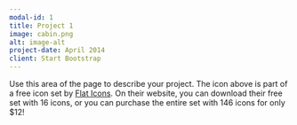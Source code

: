 ```yaml
---
modal-id: 1
title: Project 1
image: cabin.png
alt: image-alt
project-date: April 2014
client: Start Bootstrap
---
```

Use this area of the page to describe your project. The icon above is part of a free icon set by <a href="https://sellfy.com/p/8Q9P/jV3VZ/">Flat Icons</a>. On their website, you can download their free set with 16 icons, or you can purchase the entire set with 146 icons for only $12!
